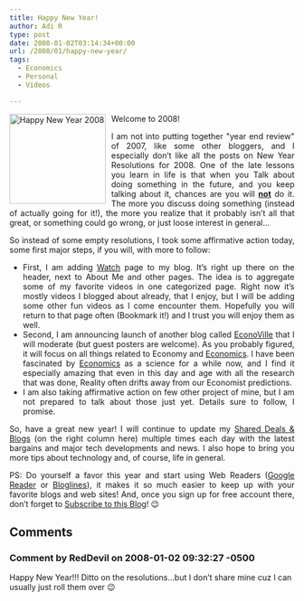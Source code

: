 ```yaml
---
title: Happy New Year!
author: Adi R
type: post
date: 2008-01-02T03:14:34+00:00
url: /2008/01/happy-new-year/
tags:
  - Economics
  - Personal
  - Videos

---
```

<img style="border-top-width: 0px; border-left-width: 0px; border-bottom-width: 0px; margin: 0px 10px 0px 0px; border-right-width: 0px" height="159" alt="Happy New Year 2008" src="https://i0.wp.com/www.adir1.com//uploads/2008/01/happy-new-year-2008.jpg?resize=170%2C159" width="170" align="left" border="0" data-recalc-dims="1" /> Welcome to 2008!

<p align="justify">
  I am not into putting together "year end review" of 2007, like some other bloggers, and I especially don&#8217;t like all the posts on New Year Resolutions for 2008. One of the late lessons you learn in life is that when you Talk about doing something in the future, and you keep talking about it, chances are you will <u><strong>not</strong></u> do it. The more you discuss doing something (instead of actually going for it!), the more you realize that it probably isn&#8217;t all that great, or something could go wrong, or just loose interest in general&#8230;
</p>

<p align="justify">
  So instead of some empty resolutions, I took some affirmative action today, some first major steps, if you will, with more to follow:
</p>

  * <div align="justify">
      First, I am adding <a href="http://www.adir1.com/watch/">Watch</a> page to my blog. It&#8217;s right up there on the header, next to About Me and other pages. The idea is to aggregate some of my favorite videos in one categorized page. Right now it&#8217;s mostly videos I blogged about already, that I enjoy, but I will be adding some other fun videos as I come encounter them. Hopefully you will return to that page often (Bookmark it!) and I trust you will enjoy them as well.
    </div>

  * <div align="justify">
      Second, I am announcing launch of another blog called <a title="EconoVille.com - Your New Source to Understanding Economics" href="http://www.econoville.com" target="_blank">EconoVille</a> that I will moderate (but guest posters are welcome). As you probably figured, it will focus on all things related to Economy and <a href="http://en.wikipedia.org/wiki/Economics" target="_blank">Economics</a>. I have been fascinated by <a href="http://en.wikipedia.org/wiki/Economics" target="_blank">Economics</a> as a science for a while now, and I find it especially amazing that even in this day and age with all the research that was done, Reality often drifts away from our Economist predictions.
    </div>

  * <div align="justify">
      I am also taking affirmative action on few other project of mine, but I am not prepared to talk about those just yet. Details sure to follow, I promise.
    </div>

<p align="justify">
  So, have a great new year! I will continue to update my <a href="http://www.google.com/reader/shared/18433100766597525188" target="_blank">Shared Deals & Blogs</a> (on the right column here) multiple times each day with the latest bargains and major tech developments and news. I also hope to bring you more tips about technology and, of course, life in general.
</p>

<p align="justify">
  PS: Do yourself a favor this year and start using Web Readers (<a href="http://www.google.com/reader/" target="_blank">Google Reader</a> or <a href="http://www.bloglines.com" target="_blank">Bloglines</a>), it makes it so much easier to keep up with your favorite blogs and web sites! And, once you sign up for free account there, don&#8217;t forget to <a href="http://feeds.feedburner.com/~r/Adir1/~6/1" target="_blank">Subscribe to this Blog</a>! 😉
</p>

## Comments

### Comment by RedDevil on 2008-01-02 09:32:27 -0500
Happy New Year!!! Ditto on the resolutions&#8230;but I don&#8217;t share mine cuz I can usually just roll them over 😉